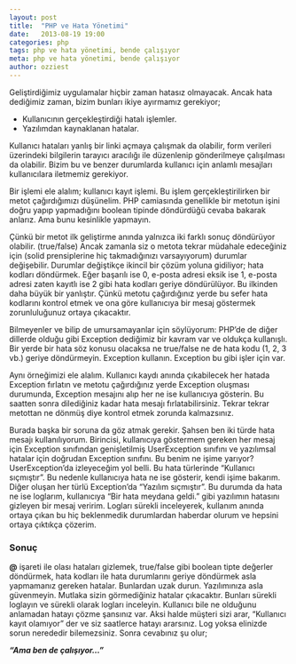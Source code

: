 ```yaml
---
layout: post
title:  "PHP ve Hata Yönetimi"
date:   2013-08-19 19:00
categories: php
tags: php ve hata yönetimi, bende çalışıyor
meta: php ve hata yönetimi, bende çalışıyor
author: ozziest
---
```


Geliştirdiğimiz uygulamalar hiçbir zaman hatasız olmayacak. Ancak hata dediğimiz zaman, bizim bunları ikiye ayırmamız gerekiyor;

- Kullanıcının gerçekleştirdiği hatalı işlemler.
- Yazılımdan kaynaklanan hatalar.

Kullanıcı hataları yanlış bir linki açmaya çalışmak da olabilir, form verileri üzerindeki bilgilerin tarayıcı aracılığı ile düzenlenip gönderilmeye çalışılması da olabilir. Bizim bu ve benzer durumlarda kullanıcı için anlamlı mesajları kullanıcılara iletmemiz gerekiyor.

Bir işlemi ele alalım; kullanıcı kayıt işlemi. Bu işlem gerçekleştirilirken bir metot çağırdığımızı düşünelim. PHP camiasında genellikle bir metotun işini doğru yapıp yapmadığını boolean tipinde döndürdüğü cevaba bakarak anlarız. Ama bunu kesinlikle yapmayın.

Çünkü bir metot ilk geliştirme anında yalnızca iki farklı sonuç döndürüyor olabilir. (true/false) Ancak zamanla siz o metota tekrar müdahale edeceğiniz için (solid prensiplerine hiç takmadığınızı varsayıyorum) durumlar değişebilir. Durumlar değiştikçe ikincil bir çözüm yoluna gidiliyor; hata kodları döndürmek. Eğer başarılı ise 0, e-posta adresi eksik ise 1, e-posta adresi zaten kayıtlı ise 2 gibi hata kodları geriye döndürülüyor. Bu ilkinden daha büyük bir yanlıştır. Çünkü metotu çağırdığınız yerde bu sefer hata kodlarını kontrol etmek ve ona göre kullanıcıya bir mesaj göstermek zorunluluğunuz ortaya çıkacaktır.

Bilmeyenler ve bilip de umursamayanlar için söylüyorum: PHP’de de diğer dillerde olduğu gibi Exception dediğimiz bir kavram var ve oldukça kullanışlı. Bir yerde bir hata söz konusu olacaksa ne true/false ne de hata kodu (1, 2, 3 vb.) geriye döndürmeyin. Exception kullanın. Exception bu gibi işler için var.

Aynı örneğimizi ele alalım. Kullanıcı kaydı anında çıkabilecek her hatada Exception fırlatın ve metotu çağırdığınız yerde Exception oluşması durumunda, Exception mesajını alıp her ne ise kullanıcıya gösterin. Bu saatten sonra dilediğiniz kadar hata mesajı fırlatabilirsiniz. Tekrar tekrar metottan ne dönmüş diye kontrol etmek zorunda kalmazsınız.

Burada başka bir soruna da göz atmak gerekir. Şahsen ben iki türde hata mesajı kullanılıyorum. Birincisi, kullanıcıya göstermem gereken her mesaj için Exception sınıfından genişletilmiş UserException sınıfını ve yazılımsal hatalar için doğrudan Exception sınıfını. Bu benim ne işime yarıyor? UserException’da izleyeceğim yol belli. Bu hata türlerinde “Kullanıcı sıçmıştır”. Bu nedenle kullanıcıya hata ne ise gösterir, kendi işime bakarım. Diğer oluşan her türlü Exception’da “Yazılım sıçmıştır”. Bu durumda da hata ne ise loglarım, kullanıcıya “Bir hata meydana geldi.” gibi yazılımın hatasını gizleyen bir mesaj veririm. Logları sürekli inceleyerek, kullanım anında ortaya çıkan bu hiç beklenmedik durumlardan haberdar olurum ve hepsini ortaya çıktıkça çözerim.

### Sonuç

**@** işareti ile olası hataları gizlemek, true/false gibi boolean tipte değerler döndürmek, hata kodları ile hata durumlarını geriye döndürmek asla yapmamanız gereken hatalar. Bunlardan uzak durun. Yazılımınıza asla güvenmeyin. Mutlaka sizin görmediğiniz hatalar çıkacaktır. Bunları sürekli loglayın ve sürekli olarak logları inceleyin. Kullanıcı bile ne olduğunu anlamadan hatayı çözme şansınız var. Aksi halde müşteri sizi arar, “Kullanıcı kayıt olamıyor” der ve siz saatlerce hatayı ararsınız. Log yoksa elinizde sorun nerededir bilemezsiniz. Sonra cevabınız şu olur;

***“Ama ben de çalışıyor…”***

